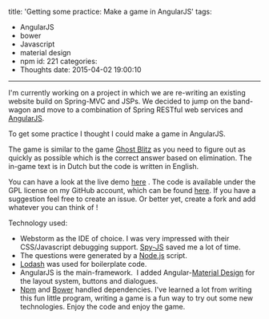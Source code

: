 title: 'Getting some practice: Make a game in AngularJS'
tags:
  - AngularJS
  - bower
  - Javascript
  - material design
  - npm
id: 221
categories:
  - Thoughts
date: 2015-04-02 19:00:10
---

I'm currently working on a project in which we are re-writing an existing website build on Spring-MVC and JSPs. We decided to jump on the band-wagon and move to a combination of Spring RESTful web services and [AngularJS](https://angularjs.org/).

To get some practice I thought I could make a game in AngularJS.

<!-- more-->

The game is similar to the game [Ghost Blitz](http://boardgamegeek.com/boardgame/83195/ghost-blitz) as you need to figure out as quickly as possible which is the correct answer based on elimination. The in-game text is in Dutch but the code is written in English.

You can have a look at the live demo [here](http://solidsyntax.be/playground/DiertjesEnKleurtjes) . The code is available under the GPL license on my GitHub account, which can be found [here](https://github.com/SolidSyntax/AnimalsAndColors). If you have a suggestion feel free to create an issue. Or better yet, create a fork and add whatever you can think of !

Technology used:

*   Webstorm as the IDE of choice. I was very impressed with their CSS/Javascript debugging support. [Spy-JS](http://blog.jetbrains.com/webstorm/2014/04/spy-js-webstorm-secret-service/) saved me a lot of time.
*   The questions were generated by a [Node.js](https://nodejs.org/) script.
*   [Lodash](https://lodash.com/) was used for boilerplate code.
*   AngularJS is the main-framework.  I added Angular-[Material Design](https://material.angularjs.org/#/) for the layout system, buttons and dialogues.
*   [Npm](https://www.npmjs.com/) and [Bower](http://bower.io/) handled dependencies.
I've learned a lot from writing this fun little program, writing a game is a fun way to try out some new technologies. Enjoy the code and enjoy the game.